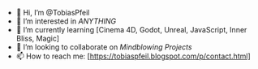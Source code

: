 - 👋 Hi, I’m @TobiasPfeil
- 👀 I’m interested in *ANYTHING*
- 🌱 I’m currently learning [Cinema 4D, Godot, Unreal, JavaScript, Inner Bliss, Magic]
- 💞️ I’m looking to collaborate on *Mindblowing Projects*
- 📫 How to reach me: [https://tobiaspfeil.blogspot.com/p/contact.html]

<!---
TobiasPfeil/TobiasPfeil is a ✨ special ✨ repository because its `README.md` (this file) appears on your GitHub profile.
You can click the Preview link to take a look at your changes.
--->
